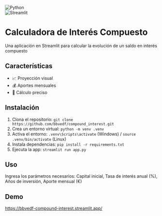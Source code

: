 ![Python](https://img.shields.io/badge/python-3.11.9%2B-blue?logo=python&logoColor=white)  
![Streamlit](https://img.shields.io/badge/streamlit-1.46.1-FF4B4B?logo=streamlit&logoColor=white)



# Calculadora de Interés Compuesto
Una aplicación en Streamlit para calcular la evolución de un saldo en interés compuesto

## Características
- 📈 Proyección visual
- 💰 Aportes mensuales
- 🧮 Cálculo preciso

## Instalación
1. Clona el repositorio: `git clone https://github.com/bbvedf/compound_interest.git`
2. Crea un entorno virtual: `python -m venv .venv`
3. Activa el entorno: `.venv\Scripts\activate` (Windows) / `source .venv/bin/activate` (Linux)
4. Instala dependencias: `pip install -r requirements.txt`
5. Ejecuta la app: `streamlit run app.py`

## Uso
Ingresa los parámetros necesarios: Capital inicial, Tasa de interés anual (%), Años de inversión, Aporte mensual (€)

## Demo
https://bbvedf-compound-interest.streamlit.app/